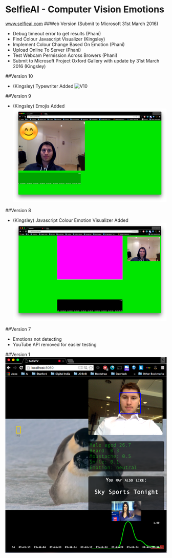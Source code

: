 # SelfieAI - Computer Vision Emotions
www.selfieai.com
##Web Version (Submit to Microsoft 31st March 2016)
- Debug timeout error to get results (Phani)
- Find Colour Javascript Visualizer (Kingsley)
- Implement Colour Change Based On Emotion (Phani)
- Upload Online To Server (Phani)
- Test Webcam Permission Across Browers (Phani)
- Submit to Microsoft Project Oxford Gallery with update by 31st March 2016 (Kingsley)

##Version 10
- (Kingsley) Typewriter Added
![V10](https://media.giphy.com/media/l2JJsRONVBujEepsA/giphy.gif)

##Version 9
- (Kingsley) Emojis Added
![V9](https://github.com/kadvani1/SelfieAI/blob/master/v9/img/v9.png)

##Version 8
- (Kingsley) Javascript Colour Emotion Visualizer Added
![V8](https://github.com/kadvani1/SelfieAI/blob/master/v8/img/v8.png)


##Version 7
- Emotions not detecting
- YouTube API removed for easier testing

##Version 1
![V1](https://github.com/kadvani1/SelfieAI/blob/master/images/demo.png "Version 1")
